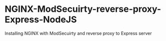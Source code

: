 # NGINX-ModSecuirty-reverse-proxy-Express-NodeJS
Installing NGINX with ModSecuirty and reverse proxy to Express server

